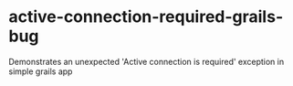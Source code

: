 # active-connection-required-grails-bug
Demonstrates an unexpected 'Active connection is required' exception in simple grails app
